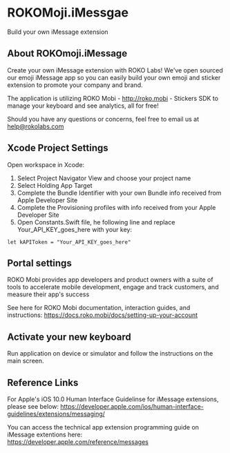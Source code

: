# ROKOMoji.iMessgae
Build your own iMessage extension

## About ROKOmoji.iMessage
Create your own iMessage extension with ROKO Labs! We've open sourced our emoji iMessage app so you can easily build your own emoji and sticker extension to promote your company and brand.

The application is utilizing ROKO Mobi - http://roko.mobi - Stickers SDK to manage your keyboard and see analytics, all for free! 

Should you have any questions or concerns, feel free to email us at help@rokolabs.com

## Xcode Project Settings
Open workspace in Xcode:

1. Select Project Navigator View and choose your project name
2. Select Holding App Target
3. Complete the Bundle Identifier with your own Bundle info received from Apple Developer Site
4. Complete the Provisioning profiles with info received from your Apple Developer Site
5. Open Constants.Swift file, he following line and replace Your_API_KEY_goes_here with your key:
```
let kAPIToken = "Your_API_KEY_goes_here"
```


## Portal settings
ROKO Mobi provides app developers and product owners with a suite of tools to accelerate mobile development, engage and track customers, and measure their app's success

See here for ROKO Mobi documentation, interaction guides, and instructions:
https://docs.roko.mobi/docs/setting-up-your-account

## Activate your new keyboard
Run application on device or simulator and follow the instructions on the main screen.

## Reference Links
For Apple's iOS 10.0 Human Interface Guidelinse for iMessage extensions, please see below:
https://developer.apple.com/ios/human-interface-guidelines/extensions/messaging/

You can access the technical app extension programming guide on iMessage extentions here:
https://developer.apple.com/reference/messages
